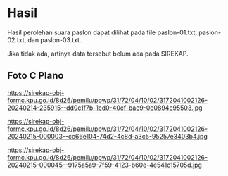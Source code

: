 # Hasil

Hasil perolehan suara paslon dapat dilihat pada file paslon-01.txt, paslon-02.txt, dan paslon-03.txt.

Jika tidak ada, artinya data tersebut belum ada pada SIREKAP.

## Foto C Plano

https://sirekap-obj-formc.kpu.go.id/8d26/pemilu/ppwp/31/72/04/10/02/3172041002126-20240214-235915--dd0c1f7b-1cd0-40cf-bae9-0e0894e95503.jpg

https://sirekap-obj-formc.kpu.go.id/8d26/pemilu/ppwp/31/72/04/10/02/3172041002126-20240215-000003--cc66e104-74d2-4c8d-a3c5-95257e3403b4.jpg

https://sirekap-obj-formc.kpu.go.id/8d26/pemilu/ppwp/31/72/04/10/02/3172041002126-20240215-000045--9175a5a9-7f59-4123-b60e-4e541c15705d.jpg

